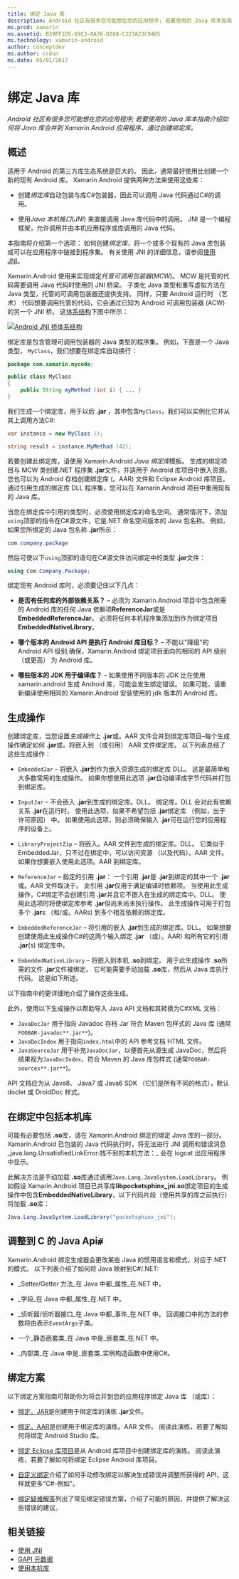 ```yaml
---
title: 绑定 Java 库
description: Android 社区有很多您可能想在您的应用程序; 若要使用的 Java 库本指南介绍如何将 Java 库合并到 Xamarin.Android 应用程序，通过创建绑定库。
ms.prod: xamarin
ms.assetid: B39FF1D5-69C3-8A76-D268-C227A23C9485
ms.technology: xamarin-android
author: conceptdev
ms.author: crdun
ms.date: 05/01/2017
---
```


# <a name="binding-a-java-library"></a>绑定 Java 库

_Android 社区有很多您可能想在您的应用程序; 若要使用的 Java 库本指南介绍如何将 Java 库合并到 Xamarin.Android 应用程序，通过创建绑定库。_

## <a name="overview"></a>概述

适用于 Android 的第三方库生态系统是巨大的。 因此，通常最好使用比创建一个新的现有 Android 库。 Xamarin.Android 提供两种方法来使用这些库：

-   创建*绑定库*自动包装与库C#包装器，因此可以调用 Java 代码通过C#的调用。

-   使用*Java 本机接口*(*JNI*) 来直接调用 Java 库代码中的调用。 JNI 是一个编程框架，允许调用并由本机应用程序或库调用的 Java 代码。

本指南将介绍第一个选项： 如何创建*绑定库*，将一个或多个现有的 Java 库包装成可以在应用程序中链接到程序集。 有关使用 JNI 的详细信息，请参阅[使用 JNI](~/android/platform/java-integration/working-with-jni.md)。

Xamarin.Android 使用来实现绑定*托管可调用包装器*(*MCW*)。 MCW 是托管的代码需要调用 Java 代码时使用的 JNI 桥梁。 子类化 Java 类型和重写虚拟方法在 Java 类型，托管的可调用包装器还提供支持。 同样，只要 Android 运行时 （艺术） 代码想要调用托管的代码，它会通过已知为 Android 可调用包装器 (ACW) 的另一个 JNI 桥。 这[体系结构](~/android/internals/architecture.md)下图中所示：

[![Android JNI 桥体系结构](images/architecture.png)](images/architecture.png#lightbox)

绑定库是包含管理可调用包装器的 Java 类型的程序集。 例如，下面是一个 Java 类型， `MyClass`，我们想要在绑定库自动换行：

```java
package com.xamarin.mycode;

public class MyClass
{
    public String myMethod (int i) { ... }
}
```

我们生成一个绑定库，用于以后 **.jar** ，其中包含`MyClass`，我们可以实例化它并从其上调用方法C#:

```csharp
var instance = new MyClass ();

string result = instance.MyMethod (42);
```

若要创建此绑定库，请使用 Xamarin.Android *Java 绑定库*模板。 生成的绑定项目与 MCW 类创建.NET 程序集 **.jar**文件，并适用于 Android 库项目中嵌入资源。 您也可以为 Android 存档创建绑定库 (。AAR) 文件和 Eclipse Android 库项目。 通过引用生成的绑定库 DLL 程序集，您可以在 Xamarin.Android 项目中重用现有的 Java 库。

当您在绑定库中引用的类型时，必须使用绑定库的命名空间。 通常情况下，添加`using`顶部的指令在C#源文件，它是.NET 命名空间版本的 Java 包名称。 例如，如果您所绑定的 Java 包名称 **.jar**所示：

```csharp
com.company.package
```

然后可使以下`using`顶部的语句在C#源文件访问绑定中的类型 **.jar**文件：

```csharp
using Com.Company.Package;
```


绑定现有 Android 库时，必须要记住以下几点：

* **是否有任何库的外部依赖关系？** &ndash; 必须为 Xamarin.Android 项目中包含所需的 Android 库的任何 Java 依赖项**ReferenceJar**或是**EmbeddedReferenceJar**。 必须将任何本机程序集添加到作为绑定项目**EmbeddedNativeLibrary**。  

* **哪个版本的 Android API 是执行 Android 库目标？** &ndash; 不能以"降级"的 Android API 级别;确保，Xamarin.Android 绑定项目面向的相同的 API 级别 （或更高） 为 Android 库。

* **哪些版本的 JDK 用于编译库？** &ndash; 如果使用不同版本的 JDK 比在使用 xamarin.android 生成 Android 库，可能会发生绑定错误。 如果可能，请重新编译使用相同的 Xamarin.Android 安装使用的 jdk 版本的 Android 库。


## <a name="build-actions"></a>生成操作

创建绑定库，当您设置*生成操作*上 **.jar**或。AAR 文件合并到绑定库项目&ndash;每个生成操作确定如何 **.jar**或。将嵌入到 （或引用） AAR 文件绑定库。 以下列表总结了这些生成操作：

* `EmbeddedJar` &ndash; 将嵌入 **.jar**到作为嵌入资源生成的绑定库 DLL。 这是最简单和大多数常用的生成操作。 如果你想使用此选项 **.jar**自动编译成字节代码并打包到绑定库。

* `InputJar` &ndash; 不会嵌入 **.jar**到生成的绑定库。DLL。 绑定库。DLL 会对此有依赖关系 **.jar**在运行时。 使用此选项，如果不希望包括 **.jar**绑定库 （例如，出于许可原因） 中。 如果使用此选项，则必须确保输入 **.jar**可在运行您的应用程序的设备上。

* `LibraryProjectZip` &ndash; 将嵌入。AAR 文件到生成的绑定库。DLL。 它类似于 EmbeddedJar，只不过在绑定中，可以访问资源 （以及代码）。AAR 文件。 如果你想要嵌入使用此选项。AAR 到绑定库。

* `ReferenceJar` &ndash; 指定的引用 **.jar**： 一个引用 **.jar**是 **.jar**到绑定的其中一个 **.jar**或。AAR 文件取决于。 此引用 **.jar**仅用于满足编译时依赖项。 当使用此生成操作，C#绑定不会创建引用 **.jar**并且它不嵌入在生成的绑定库中。DLL。 使用此选项时将使绑定库参考 **.jar**但尚未尚未执行操作。 此生成操作可用于打包多个 **.jar**s （和/或。AARs) 到多个相互依赖的绑定库。

* `EmbeddedReferenceJar` &ndash; 将引用的嵌入 **.jar**到生成的绑定库。DLL。 如果想要创建使用此生成操作C#的这两个输入绑定 **.jar** （或）。AAR) 和所有它的引用 **.jar**(s) 绑定库中。

* `EmbeddedNativeLibrary` &ndash; 将嵌入到本机 **.so**到绑定。 用于此生成操作 **.so**所需的文件 **.jar**文件被绑定。 它可能需要手动加载 **.so**库，然后从 Java 库执行代码。 这是如下所述。

以下指南中的更详细地介绍了操作这些生成。

此外，使用以下生成操作以帮助导入 Java API 文档和其转换为C#XML 文档：

* `JavaDocJar` 用于指向 Javadoc 存档 Jar 符合 Maven 包样式的 Java 库 (通常`FOOBAR-javadoc**.jar**`)。
* `JavaDocIndex` 用于指向`index.html`中的 API 参考文档 HTML 文件。
* `JavaSourceJar` 用于补充`JavaDocJar`，以便首先从源生成 JavaDoc，然后将结果视为`JavaDocIndex`，符合 Maven 的 Java 库包样式 (通常`FOOBAR-sources**.jar**`)。

API 文档应为从 Java8、 Java7 或 Java6 SDK （它们是所有不同的格式），默认 doclet 或 DroidDoc 样式。

## <a name="including-a-native-library-in-a-binding"></a>在绑定中包括本机库

可能有必要包括 **.so**库，请在 Xamarin.Android 绑定的绑定 Java 库的一部分。 Xamarin.Android 已包装的 Java 代码执行时，将无法进行 JNI 调用和错误消息_java.lang.UnsatisfiedLinkError:找不到的本机方法：_ 会在 logcat 出应用程序中显示。

此解决方法是手动加载 **.so**库通过调用`Java.Lang.JavaSystem.LoadLibrary`。 例如假设 Xamarin.Android 项目已共享库**libpocketsphinx_jni.so**绑定项目的生成操作中包含**EmbeddedNativeLibrary**，以下代码片段（使用共享的库之前执行） 将加载 **.so**库：

```csharp
Java.Lang.JavaSystem.LoadLibrary("pocketsphinx_jni");
```

## <a name="adapting-java-apis-to-ceparsl"></a>调整到 C 的 Java Api&eparsl;

Xamarin.Android 绑定生成器会更改某些 Java 的惯用语言和模式，对应于.NET 的模式。 以下列表介绍了如何将 Java 映射到C#/.NET:

-   _Setter/Getter 方法_在 Java 中都_属性_在.NET 中。

-   _字段_在 Java 中都_属性_在.NET 中。

-   _侦听器/侦听器接口_在 Java 中都_事件_在.NET 中。 回调接口中的方法的参数将由表示`EventArgs`子类。

-   一个_静态嵌套类_在 Java 中是_嵌套类_在.NET 中。

-   _内部类_在 Java 中是_嵌套类_实例构造函数中使用C#。



## <a name="binding-scenarios"></a>绑定方案

以下绑定方案指南可帮助你为将合并到您的应用程序绑定 Java 库 （或库）：

-   [绑定。JAR](~/android/platform/binding-java-library/binding-a-jar.md)是创建用于绑定库的演练 **.jar**文件。

-   [绑定。AAR](~/android/platform/binding-java-library/binding-an-aar.md)是创建用于绑定库的演练。AAR 文件。 阅读此演练，若要了解如何将绑定 Android Studio 库。

-   [绑定 Eclipse 库项目](~/android/platform/binding-java-library/binding-a-library-project.md)是从 Android 库项目中创建绑定库的演练。 阅读此演练，若要了解如何将绑定 Eclipse Android 库项目。

-   [自定义绑定](~/android/platform/binding-java-library/customizing-bindings/index.md)介绍了如何手动修改绑定以解决生成错误并调整所获得的 API，这样就更多"C#-例如"。

-   [绑定疑难解答](~/android/platform/binding-java-library/troubleshooting-bindings.md)列出了常见绑定错误方案，介绍了可能的原因，并提供了解决这些错误的建议。


## <a name="related-links"></a>相关链接

- [使用 JNI](~/android/platform/java-integration/working-with-jni.md)
- [GAPI 元数据](https://www.mono-project.com/docs/gui/gtksharp/gapi/#metadata)
- [使用本机库](~/android/platform/native-libraries.md)
